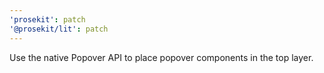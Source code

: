 ```yaml
---
'prosekit': patch
'@prosekit/lit': patch
---
```


Use the native Popover API to place popover components in the top layer.
